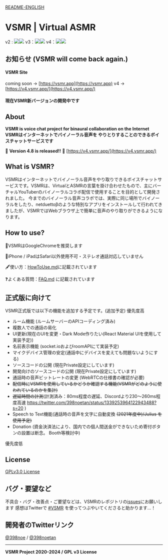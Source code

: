 [README-ENGLISH](/README-EN.md)

# VSMR | Virtual ASMR
v2 : ![](https://img.shields.io/badge/Version-2.13-green)![](https://img.shields.io/badge/Build-Stopped-red)
v3：![](https://img.shields.io/badge/Version-3.2.4-green)![](https://img.shields.io/badge/Build-Canceled-red)
v4：![](https://img.shields.io/badge/Version-4.8.0-green)![](https://img.shields.io/badge/Dev-Passing-green)

## お知らせ (VSMR will come back again.)
#### VSMR Site
coming soon -> [https://vsmr.app](https://vsmr.app)
v4 -> [https://v4.vsmr.app/](https://v4.vsmr.app/)

#### 現在VSMR新バージョンの開発中です

## About

**VSMR is voice chat project for binaural collaboration on the Internet**
**VSMRはインターネットでバイノーラル音声を やりとりすることのできるボイスチャットサービスです**

🎈 **Version 4.8 is released!!** 🎈 [https://v4.vsmr.app/](https://v4.vsmr.app/)

## What is VSMR?

VSMRはインターネットでバイノーラル音声をやり取りできるボイスチャットサービスです。VSMRは、VirtualとASMRの言葉を掛け合わせたもので、主にバーチャルYouTuberのバイノーラルコラボ配信で使用することを目的として開発されました。
今までのバイノーラル音声コラボでは、実際に同じ場所でバイノーラルをしたり、netduettoβのような特別なアプリをインストールして行われてきましたが、VSMRではWebブラウザ上で簡単に音声のやり取りができるようになります。

## How to use?

💪VSMRはGoogleChromeを推奨します

🚫iPhone / iPadはSafari以外使用不可・ステレオ通話対応していません

🖋使い方：[HowToUse.md](HowToUse.md)に記載されています

❓よくある質問：[FAQ.md](FAQ.md) に記載されています

## 正式版に向けて
VSMR正式版では以下の機能を追加する予定です。(追加予定)
優先度高

* ルーム機能 (ルームサーバーのAPIコーディング済み)
* 複数人での通話の易化
* UI更新(現在のUIを変更・Dark Mode作りたい(React Material UIを使用して実装予定))
* 名前表示機能 (socket.ioおよびroomAPIにて実装予定)
* マイクデバイス管理の安定(通話中にデバイスを変えても問題ないようにする)
* ソースコードの公開 (現在Private設定にしています)
* 開発向けのソースコードの公開 (現在Private設定にしています)
* 通話時の音声ビットレートの変更 (WebRTCの仕様書の確認が必要)
* ~~配信時にVSMRを使用しているかどうか確認する機能(VSMRがどのように使われているのかを集計)~~
* ~~遅延時間の計測~~(計測済み：80ms程度の遅延、Discordより230～260ms程度高速 https://twitter.com/398noetan/status/1339253964122943488?s=20 )
* Speech to Text機能(通話時の音声を文字に自動変換 ~~(2021年度中)/Julius を使用予定)~~
* Donation (資金決済法により、国内での個人間送金ができないため寄付ボタンの設置は断念。 Booth等検討中)

優先度低

## License

[GPLv3.0 License](LICENSE)



##  バグ・要望など

不具合・バグ・改善点・ご要望などは、VSMRのレポジトリの[issues](https://github.com/398noe/VSMR/issues)にお願いします
感想はTwitterで [#VSMR](https://twitter.com/search?q=%23VSMR) を使ってつぶやいてくださると助かります…！

## 開発者のTwitterリンク

[@398noe](https://twitter.com/398noe) / [@398noetan](https://twitter.com/398noetan)

---

**VSMR Project  2020-2024 / GPL v3 License**
